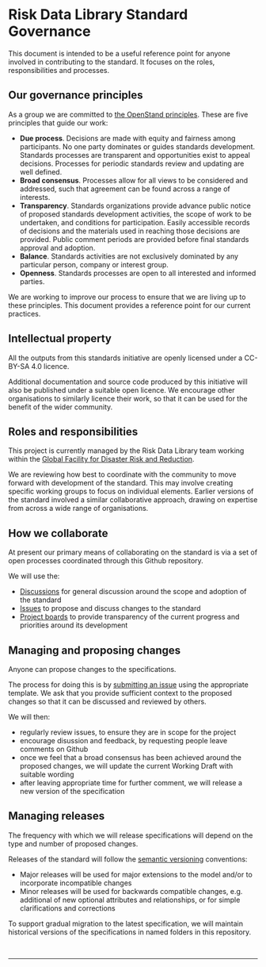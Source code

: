 # Risk Data Library Standard Governance

This document is intended to be a useful reference point for anyone involved in contributing 
to the standard. It focuses on the roles, responsibilities and processes.

## Our governance principles

As a group we are committed to [the OpenStand principles](https://open-stand.org/about-us/principles/). These are five principles that guide our work:

- **Due process**. Decisions are made with equity and fairness among participants. No one party dominates or guides standards development. Standards processes are transparent and opportunities exist to appeal decisions. Processes for periodic standards review and updating are well defined.
- **Broad consensus**. Processes allow for all views to be considered and addressed, such that agreement can be found across a range of interests.
- **Transparency**. Standards organizations provide advance public notice of proposed standards development activities, the scope of work to be undertaken, and conditions for participation. Easily accessible records of decisions and the materials used in reaching those decisions are provided. Public comment periods are provided before final standards approval and adoption.
- **Balance**. Standards activities are not exclusively dominated by any particular person, company or interest group.
- **Openness**. Standards processes are open to all interested and informed parties.

We are working to improve our process to ensure that we are living up to these principles. This document provides a reference point for our current practices.

## Intellectual property

All the outputs from this standards initiative are openly licensed under a CC-BY-SA 4.0 licence.

Additional documentation and source code produced by this initiative will also be published under a suitable open licence. We encourage other organisations to similarly licence their work, so that it can be used for the benefit of the wider community.

## Roles and responsibilities

This project is currently managed by the Risk Data Library team working within the 
[Global Facility for Disaster Risk and Reduction](https://www.gfdrr.org/en).

We are reviewing how best to coordinate with the community to move forward with development of the 
standard. This may involve creating specific working groups to focus on individual elements. Earlier 
versions of the standard involved a similar collaborative approach, drawing on expertise from across a 
wide range of organisations.

## How we collaborate

At present our primary means of collaborating on the standard is via a set of open processes 
coordinated through this Github repository.

We will use the:

- [Discussions](https://github.com/GFDRR/rdl-standard/discussions) for general discussion around the scope and adoption of the standard
- [Issues](https://github.com/GFDRR/rdl-standard/issues) to propose and discuss changes to the standard
- [Project boards](https://github.com/GFDRR/rdl-standard/projects) to provide transparency of the current progress and priorities around its development

## Managing and proposing changes

Anyone can propose changes to the specifications. 

The process for doing this is by 
[submitting an issue](https://github.com/GFDRR/rdl-standard/issues) using the appropriate template.
We ask that you provide sufficient context to the proposed changes so that it can be discussed and reviewed by 
others.

We will then:

- regularly review issues, to ensure they are in scope for the project
- encourage disussion and feedback, by requesting people leave comments on Github
- once we feel that a broad consensus has been achieved around the proposed changes, we will update the current Working Draft with suitable wording
- after leaving appropriate time for further comment, we will release a new version of the specification

## Managing releases

The frequency with which we will release specifications will depend on the type and number of proposed changes.

Releases of the standard will follow the [semantic versioning](https://semver.org/) conventions:

- Major releases will be used for major extensions to the model and/or to incorporate incompatible changes
- Minor releases will be used for backwards compatible changes, e.g. additional of new optional attributes and relationships, or for simple clarifications and corrections

To support gradual migration to the latest specification, we will maintain historical versions of the specifications in named folders in 
this repository.

<br><hr>